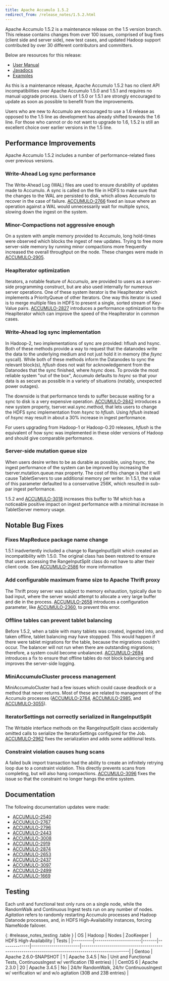 ```yaml
---
title: Apache Accumulo 1.5.2
redirect_from: /release_notes/1.5.2.html
---
```


Apache Accumulo 1.5.2 is a maintenance release on the 1.5 version branch.
This release contains changes from over 100 issues, comprised of bug fixes
(client side and server side), new test cases, and updated Hadoop support
contributed by over 30 different contributors and committers.

Below are resources for this release:

* [User Manual](/1.5/accumulo_user_manual.html)
* [Javadocs](/1.5/apidocs)
* [Examples](/1.5/examples)

As this is a maintenance release, Apache Accumulo 1.5.2 has no client API 
incompatibilities over Apache Accumulo 1.5.0 and 1.5.1 and requires no manual upgrade 
process. Users of 1.5.0 or 1.5.1 are strongly encouraged to update as soon as possible 
to benefit from the improvements.

Users who are new to Accumulo are encouraged to use a 1.6 release as opposed
to the 1.5 line as development has already shifted towards the 1.6 line. For those
who cannot or do not want to upgrade to 1.6, 1.5.2 is still an excellent choice
over earlier versions in the 1.5 line.


## Performance Improvements

Apache Accumulo 1.5.2 includes a number of performance-related fixes over previous versions.


### Write-Ahead Log sync performance

The Write-Ahead Log (WAL) files are used to ensure durability of updates made to Accumulo.
A sync is called on the file in HDFS to make sure that the changes to the WAL are persisted
to disk, which allows Accumulo to recover in the case of failure. [ACCUMULO-2766][9] fixed
an issue where an operation against a WAL would unnecessarily wait for multiple syncs, slowing
down the ingest on the system.

### Minor-Compactions not aggressive enough

On a system with ample memory provided to Accumulo, long hold-times were observed which
blocks the ingest of new updates. Trying to free more server-side memory by running minor
compactions more frequently increased the overall throughput on the node. These changes
were made in [ACCUMULO-2905][10].

### HeapIterator optimization

Iterators, a notable feature of Accumulo, are provided to users as a server-side programming
construct, but are also used internally for numerous server operations. One of these system iterator 
is the HeapIterator which implements a PriorityQueue of other Iterators. One way this iterator is
used is to merge multiple files in HDFS to present a single, sorted stream of Key-Value pairs. [ACCUMULO-2827][11]
introduces a performance optimization to the HeapIterator which can improve the speed of the
HeapIterator in common cases.

### Write-Ahead log sync implementation

In Hadoop-2, two implementations of sync are provided: hflush and hsync. Both of these
methods provide a way to request that the datanodes write the data to the underlying
medium and not just hold it in memory (the *fsync* syscall). While both of these methods
inform the Datanodes to sync the relevant block(s), *hflush* does not wait for acknowledgement
from the Datanodes that the sync finished, where *hsync* does. To provide the most reliable system
"out of the box", Accumulo defaults to *hsync* so that your data is as secure as possible in 
a variety of situations (notably, unexpected power outages).

The downside is that performance tends to suffer because waiting for a sync to disk is a very
expensive operation. [ACCUMULO-2842][12] introduces a new system property, tserver.wal.sync.method,
that lets users to change the HDFS sync implementation from *hsync* to *hflush*. Using *hflush* instead
of *hsync* may result in about a 30% increase in ingest performance.

For users upgrading from Hadoop-1 or Hadoop-0.20 releases, *hflush* is the equivalent of how
sync was implemented in these older versions of Hadoop and should give comparable performance.

### Server-side mutation queue size

When users desire writes to be as durable as possible, using *hsync*, the ingest performance
of the system can be improved by increasing the tserver.mutation.queue.max property. The cost
of this change is that it will cause TabletServers to use additional memory per writer. In 1.5.1,
the value of this parameter defaulted to a conservative 256K, which resulted in sub-par ingest
performance.

1.5.2 and [ACCUMULO-3018][13] increases this buffer to 1M which has a noticeable positive impact on
ingest performance with a minimal increase in TabletServer memory usage.

## Notable Bug Fixes

### Fixes MapReduce package name change

1.5.1 inadvertently included a change to RangeInputSplit which created an incompatibility
with 1.5.0. The original class has been restored to ensure that users accessing
the RangeInputSplit class do not have to alter their client code. See [ACCUMULO-2586][1] for
more information

### Add configurable maximum frame size to Apache Thrift proxy

The Thrift proxy server was subject to memory exhaustion, typically
due to bad input, where the server would attempt to allocate a very large
buffer and die in the process. [ACCUMULO-2658][2] introduces a configuration
parameter, like [ACCUMULO-2360][3], to prevent this error.

### Offline tables can prevent tablet balancing

Before 1.5.2, when a table with many tablets was created, ingested into, and
taken offline, tablet balancing may have stoppped. This would happen if there
were tablet migrations for the table, because the migrations couldn't occur.
The balancer will not run when there are outstanding migrations; therefore, a
system could become unbalanced. [ACCUMULO-2694][4] introduces a fix to ensure
that offline tables do not block balancing and improves the server-side
logging.

### MiniAccumuloCluster process management

MiniAccumuloCluster had a few issues which could cause deadlock or a method that
never returns. Most of these are related to management of the Accumulo processes
([ACCUMULO-2764][5], [ACCUMULO-2985][6], and [ACCUMULO-3055][7]).

### IteratorSettings not correctly serialized in RangeInputSplit

The Writable interface methods on the RangeInputSplit class accidentally omitted
calls to serialize the IteratorSettings configured for the Job. [ACCUMULO-2962][8]
fixes the serialization and adds some additional tests.

### Constraint violation causes hung scans

A failed bulk import transaction had the ability to create an infinitely retrying
loop due to a constraint violation. This directly prevents scans from completing,
but will also hang compactions. [ACCUMULO-3096][14] fixes the issue so that the
constraint no longer hangs the entire system.

## Documentation

The following documentation updates were made: 

 * [ACCUMULO-2540][15]
 * [ACCUMULO-2767][16]
 * [ACCUMULO-2796][17]
 * [ACCUMULO-2443][18]
 * [ACCUMULO-3008][19]
 * [ACCUMULO-2919][20]
 * [ACCUMULO-2874][21]
 * [ACCUMULO-2653][22]
 * [ACCUMULO-2437][23]
 * [ACCUMULO-3097][24]
 * [ACCUMULO-2499][25]
 * [ACCUMULO-1669][26]

## Testing

Each unit and functional test only runs on a single node, while the RandomWalk and Continuous Ingest tests run 
on any number of nodes. *Agitation* refers to randomly restarting Accumulo processes and Hadoop Datanode processes,
and, in HDFS High-Availability instances, forcing NameNode failover.

{: #release_notes_testing .table }
| OS       | Hadoop                | Nodes | ZooKeeper    | HDFS High-Availability | Tests                                                                                               |
|----------|-----------------------|-------|--------------|------------------------|-----------------------------------------------------------------------------------------------------|
| Gentoo   | Apache 2.6.0-SNAPSHOT | 1     | Apache 3.4.5 | No                     | Unit and Functional Tests, ContinuousIngest w/ verification (1B entries)                            |
| CentOS 6 | Apache 2.3.0          | 20    | Apache 3.4.5 | No                     | 24/hr RandomWalk, 24/hr ContinuousIngest w/ verification w/ and w/o agitation (30B and 23B entries) |


[1]: https://issues.apache.org/jira/browse/ACCUMULO-2586
[2]: https://issues.apache.org/jira/browse/ACCUMULO-2658
[3]: https://issues.apache.org/jira/browse/ACCUMULO-2360
[4]: https://issues.apache.org/jira/browse/ACCUMULO-2694
[5]: https://issues.apache.org/jira/browse/ACCUMULO-2764
[6]: https://issues.apache.org/jira/browse/ACCUMULO-2985
[7]: https://issues.apache.org/jira/browse/ACCUMULO-3055
[8]: https://issues.apache.org/jira/browse/ACCUMULO-2962
[9]: https://issues.apache.org/jira/browse/ACCUMULO-2766
[10]: https://issues.apache.org/jira/browse/ACCUMULO-2905
[11]: https://issues.apache.org/jira/browse/ACCUMULO-2827
[12]: https://issues.apache.org/jira/browse/ACCUMULO-2842
[13]: https://issues.apache.org/jira/browse/ACCUMULO-3018
[14]: https://issues.apache.org/jira/browse/ACCUMULO-3096
[15]: https://issues.apache.org/jira/browse/ACCUMULO-2540
[16]: https://issues.apache.org/jira/browse/ACCUMULO-2767
[17]: https://issues.apache.org/jira/browse/ACCUMULO-2796
[18]: https://issues.apache.org/jira/browse/ACCUMULO-2443
[19]: https://issues.apache.org/jira/browse/ACCUMULO-3008
[20]: https://issues.apache.org/jira/browse/ACCUMULO-2919
[21]: https://issues.apache.org/jira/browse/ACCUMULO-2874
[22]: https://issues.apache.org/jira/browse/ACCUMULO-2653
[23]: https://issues.apache.org/jira/browse/ACCUMULO-2437
[24]: https://issues.apache.org/jira/browse/ACCUMULO-3097
[25]: https://issues.apache.org/jira/browse/ACCUMULO-2499
[26]: https://issues.apache.org/jira/browse/ACCUMULO-1669
